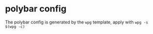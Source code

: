 # polybar config

The polybar config is generated by the `wpg` template, apply with `wpg -s $(wpg -c)`
